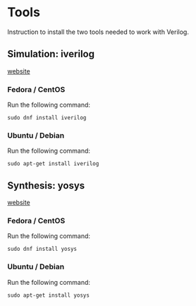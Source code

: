 
# Tools

Instruction to install the two tools needed to work with Verilog.

## Simulation: iverilog

[website](http://iverilog.icarus.com)

### Fedora / CentOS

Run the following command:
```
sudo dnf install iverilog
```

### Ubuntu / Debian

Run the following command:
```
sudo apt-get install iverilog
```

## Synthesis: yosys

[website](http://www.clifford.at/yosys)

### Fedora / CentOS

Run the following command:
```
sudo dnf install yosys
```

### Ubuntu / Debian

Run the following command:
```
sudo apt-get install yosys
```




